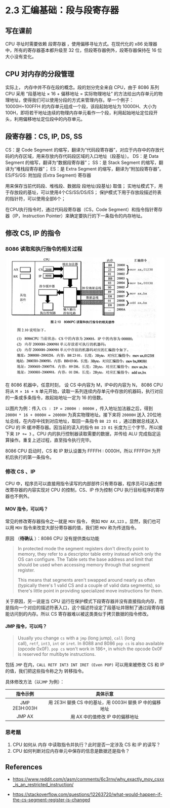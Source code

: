 # 2.3 汇编基础：段与段寄存器

## 写在课前

CPU 寻址时需要依赖 段寄存器 ，使用偏移寻址方式。在现代化的 x86 处理器中，所有的寄存器基本都升级至 32 位，但段寄存器例外，段寄存器保持在 16 位大小没有变化。

## CPU 对内存的分段管理

实际上， 内存中并不存在段的概念。段的划分完全来自 CPU，由于 8086 系列 CPU 采用 “段基地址 × 16 + 偏移地址 = 实际物理地址” 的方法给出内存单元的物理地址，使得我们可以使用分段的方式来管理内存。举一个例子：10000H~100FFH 的内存单元组成一个段，该段起始地址为 10000H、大小为 100H，即将若干地址连续的物理内存单元看作一个段，利用起始地址定位段开头，利用偏移地址定位段中的内存单元。

## 段寄存器：CS, IP, DS, SS

CS：是 Code Segment 的缩写，翻译为“代码段寄存器”，对应于内存中的存放代码的内存区域，用来存放内存代码段区域的入口地址（段基址）。
DS：是 Data Segment 的缩写，翻译为“数据段寄存器”； 
SS：是 Stack Segment 的缩写，翻译为“堆栈段寄存器”； 
ES：是 Extra Segment 的缩写，翻译为“附加段寄存器”。
ES/FS/GS: 附加段 (Extra Segment) 寄存器

用来保存当前代码段、堆栈段、数据段  段地址(段基址) 取值；
实地址模式下，用于存放段的基址，可以使用4个CS/SS/DS/ES；
保护模式下用于存放段描述符表的指针符，可以使用全部6个；

在CPU执行指令时，通过代码段寄存器（CS，Code Segment）和指令指针寄存器（IP，Instruction Pointer）来确定要执行的下一条指令的内存地址。

## 修改 CS, IP 的指令

### 8086 读取和执行指令的相关过程

![readNrun](../assets/register/segmentreg1.png)

在 8086 机器中，任意时刻， 设 CS 中内容为 M，IP中的内容为 N， 8086 CPU 将从 `M × 16 + N` 单元开始，读取一系列连续内存单元中存放的机器码，执行对应的一条或多条指令，故起始地址一定为 16 的倍数。

以图片为例：传入 `CS : IP = 2000H : 0000H` ，传入地址加法器之后，得到 `2000H * 16 + 0000H = 20000H` 为真实物理地址。接下来将 `20000H` 送入 20位地址总线，在内存中找到对应地址，取回一条指令 `B8 23 01` ，通过数据总线送入 CPU 的 IR 缓冲寄存器。因当前的读入的指令 `B8 23 01` 长度为三个字节，所以接下来 `IP += 3` 。CPU 内的执行控制器读取需要的数据，并传给 ALU 完成指定运算操作。重复上述过程，直至指令执行完毕。

8086 CPU 启动时，CS 和 IP 默认设置为 FFFFH : 0000H，所以 FFFF0H 为开机后执行的第一条指令。

### 修改 CS 、IP

CPU 中，程序员可以直接用指令读写的内部部件只有寄存器，程序员可以通过修改寄存器的内容实现对 CPU 的控制，CS、IP 作为控制 CPU 执行目标程序的寄存器也不例外。

#### MOV 指令，可以吗？

常见的修改寄存器指令之一就是 `MOV`  指令， 例如 `MOV AX,123` 。显然，我们也可以用 `MOV` 指令来改变大部分寄存器的值，我们把 `MOV` 称为传送指令。

原因 （**待确认** ）：8086 CPU 没有提供类似功能

> In protected mode the segment registers don't directly point to memory, they refer to a descriptor table entry instead which only the OS can configure. The Table sets the base address and limit that should be used when accessing memory through that segment register.
>
> This means that segments aren't swapped around nearly as often (typically there's 1 valid CS and a couple of valid data segments), so there's little point in providing specialized move instructions for them.

关于原因，另一说是当 CPU 运行在保护模式下段寄存器并没有直接指向内存，而是指向一个对应的描述符表入口，这个描述符设定了段基址并限制了通过段寄存器能访问到的内存。所以 CS 寄存器难以被这类类似于拷贝数据的指令修改。

#### JMP 指令，可以吗？

> Usually you change `cs` with a `jmp` (long jump), `call` (long call), `retf`, `int3`, `int` or `iret`. In 8088 and 8086 `pop cs` is also available (opcode 0x0F). `pop cs` won't work in 186+, in which the opcode 0x0F is reserved for multibyte instructions.

包括 `JMP` 在内，`CALL RETF INT3 INT IRET (Even POP)` 可以用来被修改 CS 和 IP 的值，我们把这些指令称之为 转移指令。 

具体修改方法（以`JMP` 为例）：

| 指令示例 | 具体示意 |
| :----: | :-------: |
| JMP 2E3H:003H | 用 2E3H 替换 CS 中的基址，用 0003H 替换 IP 中的偏移地址 |
| JMP AX | 用 AX 中的值修改 IP 中的偏移地址 |

### 思考题

1. CPU 如何从 内存 中读取指令并执行？此时是否一定涉及 CS 和 IP 的读写？
2. CPU 如何判断对应内存单元中保存的信息是数据还是指令？


## References

- https://www.reddit.com/r/asm/comments/6c3rnv/why_exactly_mov_csxx_is_an_restricted_instruction/

- https://stackoverflow.com/questions/12263720/what-would-happen-if-the-cs-segment-register-is-changed 
